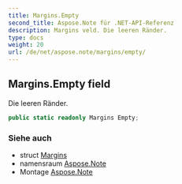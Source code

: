 ```yaml
---
title: Margins.Empty
second_title: Aspose.Note für .NET-API-Referenz
description: Margins veld. Die leeren Ränder.
type: docs
weight: 20
url: /de/net/aspose.note/margins/empty/
---
```

## Margins.Empty field

Die leeren Ränder.

```csharp
public static readonly Margins Empty;
```

### Siehe auch

* struct [Margins](../)
* namensraum [Aspose.Note](../../margins/)
* Montage [Aspose.Note](../../../)


